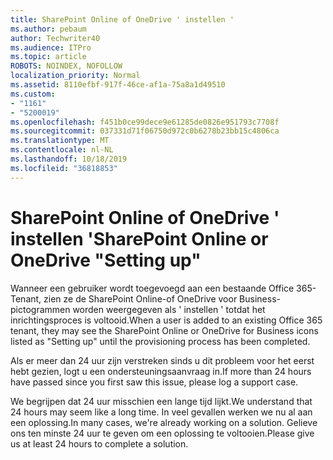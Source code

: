 ```yaml
---
title: SharePoint Online of OneDrive ' instellen '
ms.author: pebaum
author: Techwriter40
ms.audience: ITPro
ms.topic: article
ROBOTS: NOINDEX, NOFOLLOW
localization_priority: Normal
ms.assetid: 8110efbf-917f-46ce-af1a-75a8a1d49510
ms.custom:
- "1161"
- "5200019"
ms.openlocfilehash: f451b0ce99dece9e61285de0826e951793c7708f
ms.sourcegitcommit: 037331d71f06750d972c0b6278b23bb15c4806ca
ms.translationtype: MT
ms.contentlocale: nl-NL
ms.lasthandoff: 10/18/2019
ms.locfileid: "36818853"
---
```

# <a name="sharepoint-online-or-onedrive-setting-up"></a><span data-ttu-id="852f5-102">SharePoint Online of OneDrive ' instellen '</span><span class="sxs-lookup"><span data-stu-id="852f5-102">SharePoint Online or OneDrive "Setting up"</span></span>

<span data-ttu-id="852f5-103">Wanneer een gebruiker wordt toegevoegd aan een bestaande Office 365-Tenant, zien ze de SharePoint Online-of OneDrive voor Business-pictogrammen worden weergegeven als ' instellen ' totdat het inrichtingsproces is voltooid.</span><span class="sxs-lookup"><span data-stu-id="852f5-103">When a user is added to an existing Office 365 tenant, they may see the SharePoint Online or OneDrive for Business icons listed as "Setting up" until the provisioning process has been completed.</span></span>

<span data-ttu-id="852f5-104">Als er meer dan 24 uur zijn verstreken sinds u dit probleem voor het eerst hebt gezien, logt u een ondersteuningsaanvraag in.</span><span class="sxs-lookup"><span data-stu-id="852f5-104">If more than 24 hours have passed since you first saw this issue, please log a support case.</span></span>

<span data-ttu-id="852f5-105">We begrijpen dat 24 uur misschien een lange tijd lijkt.</span><span class="sxs-lookup"><span data-stu-id="852f5-105">We understand that 24 hours may seem like a long time.</span></span> <span data-ttu-id="852f5-106">In veel gevallen werken we nu al aan een oplossing.</span><span class="sxs-lookup"><span data-stu-id="852f5-106">In many cases, we're already working on a solution.</span></span> <span data-ttu-id="852f5-107">Gelieve ons ten minste 24 uur te geven om een oplossing te voltooien.</span><span class="sxs-lookup"><span data-stu-id="852f5-107">Please give us at least 24 hours to complete a solution.</span></span>

